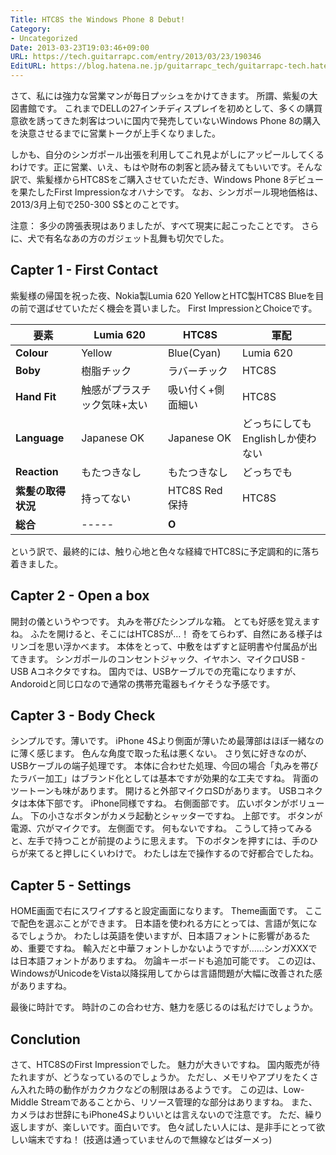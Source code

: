 ```yaml
---
Title: HTC8S the Windows Phone 8 Debut!
Category:
- Uncategorized
Date: 2013-03-23T19:03:46+09:00
URL: https://tech.guitarrapc.com/entry/2013/03/23/190346
EditURL: https://blog.hatena.ne.jp/guitarrapc_tech/guitarrapc-tech.hatenablog.com/atom/entry/6802418398340423935
---
```


<!--
Date: 2013-03-23T19:03:46+09:00
URL: https://tech.guitarrapc.com/entry/2013/03/23/190346
-->

さて、私には強力な営業マンが毎日プッシュをかけてきます。
所謂、紫髪の大図書館です。 これまでDELLの27インチディスプレイを初めとして、多くの購買意欲を誘ってきた刺客はついに国内で発売していないWindows Phone 8の購入を決意させるまでに営業トークが上手くなりました。

しかも、自分のシンガポール出張を利用してこれ見よがしにアッピールしてくるわけです。正に営業、いえ、もはや財布の刺客と読み替えてもいいです。そんな訳で、紫髪様からHTC8Sをご購入させていただき、Windows Phone 8デビューを果たしたFirst Impressionなオハナシです。 なお、シンガポール現地価格は、2013/3月上旬で250-300 S$とのことです。

注意： 多少の誇張表現はありましたが、すべて現実に起こったことです。 さらに、犬で有名なあの方のガジェット乱舞も切欠でした。

## Capter 1 - First Contact

紫髪様の帰国を祝った夜、Nokia製Lumia 620 YellowとHTC製HTC8S Blueを目の前で選ばせていただく機会を貰いました。 First ImpressionとChoiceです。

| 要素 | **Lumia 620** | **HTC8S**    | **軍配**      |
| --- | --- | --- | --- |
| **Colour**  | Yellow        | Blue(Cyan)   | Lumia 620     |
| **Boby**    | 樹脂チック    | ラバーチック | HTC8S         |
| **Hand Fit**  | 触感がプラスチック気味+太い | 吸い付く+側面細い | HTC8S         |
| **Language**  | Japanese OK   | Japanese OK  | どっちにしてもEnglishしか使わない |
| **Reaction**  | もたつきなし  | もたつきなし | どっちでも      |
| **紫髪の取得状況** | 持ってない    | HTC8S Red保持 | HTC8S         |
| **総合**     | -----        | **O**      |               |


という訳で、最終的には、触り心地と色々な経緯でHTC8Sに予定調和的に落ち着きました。

## Capter 2 - Open a box
開封の儀というやつです。 丸みを帯びたシンプルな箱。 とても好感を覚えますね。
ふたを開けると、そこにはHTC8Sが…！ 奇をてらわず、自然にある様子はリンゴを思い浮かべます。
本体をとって、中敷をはずすと証明書や付属品が出てきます。 シンガポールのコンセントジャック、イヤホン、マイクロUSB - USB Aコネクタですね。 国内では、USBケーブルでの充電になりますが、Andoroidと同じ口なので通常の携帯充電器もイケそうな予感です。

## Capter 3 - Body Check

シンプルです。薄いです。 iPhone 4Sより側面が薄いため最薄部はほぼ一緒なのに薄く感じます。
色んな角度で取った私は悪くない。
さり気に好きなのが、USBケーブルの端子処理です。 本体に合わせた処理、今回の場合「丸みを帯びたラバー加工」はブランド化としては基本ですが効果的な工夫ですね。
背面のツートーンも味があります。 開けると外部マイクロSDがあります。
USBコネクタは本体下部です。 iPhone同様ですね。
右側面部です。 広いボタンがボリューム。 下の小さなボタンがカメラ起動とシャッターですね。
上部です。 ボタンが電源、穴がマイクです。
左側面です。 何もないですね。
こうして持ってみると、左手で持つことが前提のように思えます。 下のボタンを押すには、手のひらが来てると押しにくいわけで。 わたしは左で操作するので好都合でしたね。

## Capter 5 - Settings

HOME画面で右にスワイプすると設定画面になります。
Theme画面です。 ここで配色を選ぶことができます。
日本語を使われる方にとっては、言語が気になるでしょうか。 わたしは英語を使いますが、日本語フォントに影響があるため、重要ですね。
輸入だと中華フォントしかないようですが……シンガXXXでは日本語フォントがありますね。
勿論キーボードも追加可能です。 この辺は、WindowsがUnicodeをVista以降採用してからは言語問題が大幅に改善された感がありますね。

最後に時計です。 時計のこの合わせ方、魅力を感じるのは私だけでしょうか。

## Conclution
さて、HTC8SのFirst Impressionでした。 魅力が大きいですね。 国内販売が待たれますが、どうなっているのでしょうか。 ただし、メモリやアプリをたくさん入れた時の動作がカクカクなどの制限はあるようです。 この辺は、Low-Middle Streamであることから、リソース管理的な部分はありますね。 また、カメラはお世辞にもiPhone4Sよりいいとは言えないので注意です。 ただ、繰り返しますが、楽しいです。面白いです。 色々試したい人には、是非手にとって欲しい端末ですね！ (技適は通っていませんので無線などはダーメっ)
